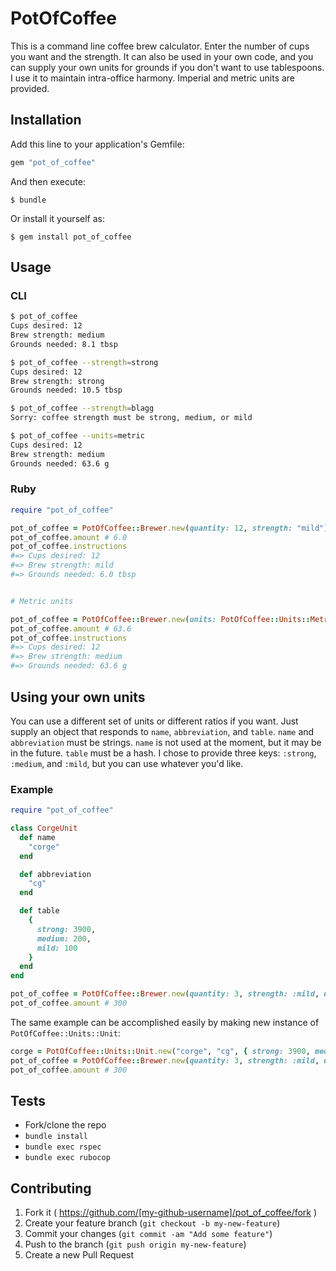 # PotOfCoffee

This is a command line coffee brew calculator.
Enter the number of cups you want and the strength.
It can also be used in your own code, and you can supply your own units for grounds if you don't want to use tablespoons.
I use it to maintain intra-office harmony.
Imperial and metric units are provided.

## Installation

Add this line to your application's Gemfile:

```ruby
gem "pot_of_coffee"
```

And then execute:

    $ bundle

Or install it yourself as:

    $ gem install pot_of_coffee

## Usage

### CLI

```bash
$ pot_of_coffee
Cups desired: 12
Brew strength: medium
Grounds needed: 8.1 tbsp

$ pot_of_coffee --strength=strong
Cups desired: 12
Brew strength: strong
Grounds needed: 10.5 tbsp

$ pot_of_coffee --strength=blagg
Sorry: coffee strength must be strong, medium, or mild

$ pot_of_coffee --units=metric
Cups desired: 12
Brew strength: medium
Grounds needed: 63.6 g

```

### Ruby

```ruby
require "pot_of_coffee"

pot_of_coffee = PotOfCoffee::Brewer.new(quantity: 12, strength: "mild")
pot_of_coffee.amount # 6.0
pot_of_coffee.instructions
#=> Cups desired: 12
#=> Brew strength: mild
#=> Grounds needed: 6.0 tbsp


# Metric units

pot_of_coffee = PotOfCoffee::Brewer.new(units: PotOfCoffee::Units::Metric)
pot_of_coffee.amount # 63.6
pot_of_coffee.instructions
#=> Cups desired: 12
#=> Brew strength: medium
#=> Grounds needed: 63.6 g
```

## Using your own units
You can use a different set of units or different ratios if you want.
Just supply an object that responds to `name`, `abbreviation`, and `table`.
`name` and `abbreviation` must be strings.
`name` is not used at the moment, but it may be in the future.
`table` must be a hash.
I chose to provide three keys: `:strong`, `:medium`, and `:mild`, but you can use whatever you'd like.

### Example

```ruby
require "pot_of_coffee"

class CorgeUnit
  def name
    "corge"
  end

  def abbreviation
    "cg"
  end

  def table
    {
      strong: 3900,
      medium: 200,
      mild: 100
    }
  end
end

pot_of_coffee = PotOfCoffee::Brewer.new(quantity: 3, strength: :mild, units: CorgeUnit.new)
pot_of_coffee.amount # 300
```

The same example can be accomplished easily by making new instance of `PotOfCoffee::Units::Unit`:

```ruby
corge = PotOfCoffee::Units::Unit.new("corge", "cg", { strong: 3900, medium: 200, mild: 100 })
pot_of_coffee = PotOfCoffee::Brewer.new(quantity: 3, strength: :mild, units: corge)
pot_of_coffee.amount # 300
```


## Tests

* Fork/clone the repo
* `bundle install`
* `bundle exec rspec`
* `bundle exec rubocop`

## Contributing

1. Fork it ( https://github.com/[my-github-username]/pot_of_coffee/fork )
2. Create your feature branch (`git checkout -b my-new-feature`)
3. Commit your changes (`git commit -am "Add some feature"`)
4. Push to the branch (`git push origin my-new-feature`)
5. Create a new Pull Request
